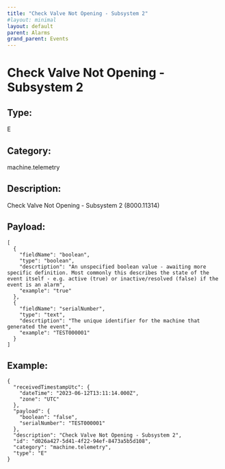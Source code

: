 ```yaml
---
title: "Check Valve Not Opening - Subsystem 2"
#layout: minimal
layout: default
parent: Alarms
grand_parent: Events
---
```


# Check Valve Not Opening - Subsystem 2

## Type:

E

## Category:

machine.telemetry

## Description: 

Check Valve Not Opening - Subsystem 2 (8000.11314)

## Payload:

```
[
  {
    "fieldName": "boolean",
    "type": "boolean",
    "descrtiption": "An unspecified boolean value - awaiting more specific definition. Most commonly this describes the state of the event itself - e.g. active (true) or inactive/resolved (false) if the event is an alarm",
    "example": "true"
  },
  {
    "fieldName": "serialNumber",
    "type": "text",
    "descrtiption": "The unique identifier for the machine that generated the event",
    "example": "TEST000001"
  }
]
```

## Example:

```
{
  "receivedTimestampUtc": {
    "dateTime": "2023-06-12T13:11:14.000Z",
    "zone": "UTC"
  },
  "payload": {
    "boolean": "false",
    "serialNumber": "TEST000001"
  },
  "description": "Check Valve Not Opening - Subsystem 2",
  "id": "d026a427-5d41-4f22-94ef-8473a5b5d108",
  "category": "machine.telemetry",
  "type": "E"
}
```
